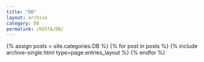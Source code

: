 ```yaml
---
title: "DB"
layout: archive
category: DB
permalink: /KOSTA/DB/
---
```


{% assign posts = site.categories.DB %}
{% for post in posts %} {% include archive-single.html type=page.entries_layout %} {% endfor %}

<!-- 공백이 있는 카테고리 같은경우 ['카테고리명']의 형식으로 만들어주기 -->
